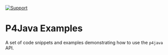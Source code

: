 [![Support](https://img.shields.io/badge/Support-Official-green.svg)](mailto:support@perforce.com)

# P4Java Examples

A set of code snippets and examples demonstrating how to use the `p4java` API.
